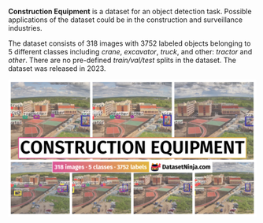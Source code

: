 **Сonstruction Equipment** is a dataset for an object detection task. Possible applications of the dataset could be in the construction and surveillance industries. 

The dataset consists of 318 images with 3752 labeled objects belonging to 5 different classes including *crane*, *excavator*, *truck*, and other: *tractor* and *other*. There are no pre-defined <i>train/val/test</i> splits in the dataset. The dataset was released in 2023.

<img src="https://github.com/dataset-ninja/construction-equipment/raw/main/visualizations/poster.png">
